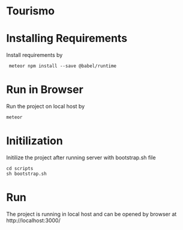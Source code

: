 # Tourismo


# Installing Requirements
Install requirements by 
```
 meteor npm install --save @babel/runtime
 ```
 # Run in Browser
Run the project on local host by
```
meteor
```

# Initilization
Initilize the project after running server with bootstrap.sh file
```
cd scripts
sh bootstrap.sh
```
# Run
The project is running in local host and can be opened by browser at
 http://localhost:3000/
